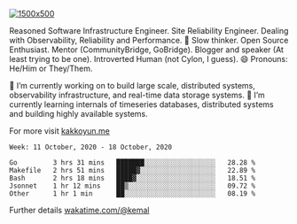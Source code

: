 [![1500x500](https://user-images.githubusercontent.com/536449/87228151-7d711200-c39f-11ea-9cd5-a511464c430f.jpeg "Kemal Akkoyun")](https://github.com/kakkoyun)

<!--
**kakkoyun/kakkoyun** is a ✨ _special_ ✨ repository because its `README.md` (this file) appears on your GitHub profile.

Here are some ideas to get you started:

- 🔭 I’m currently working on ...
- 🌱 I’m currently learning ...
- 👯 I’m looking to collaborate on ...
- 🤔 I’m looking for help with ...
- 💬 Ask me about ...
- 📫 How to reach me: ...
- 😄 Pronouns: ...
- ⚡ Fun fact: ...
 
<img src="https://github-readme-stats.vercel.app/api?username=kakkoyun&show_icons=true&count_private=true&theme=gotham" alt="Stats" />
![kakkoyun's wakatime stats](https://github-readme-stats.vercel.app/api/wakatime?username=kemal&theme=gotham)

<img align="center" src="https://github-readme-stats.vercel.app/api?username=kakkoyun&show_icons=true&count_private=true&theme=gotham&layout=compact" />
<img align="center" src="https://github-readme-stats.vercel.app/api/wakatime?username=kemal&theme=gotham&layout=compact" />

-->


Reasoned Software Infrastructure Engineer. Site Reliability Engineer. Dealing with Observability, Reliability and Performance. 
🤔 Slow thinker. Open Source Enthusiast. Mentor (CommunityBridge, GoBridge). Blogger and speaker (At least trying to be one). 
Introverted Human (not Cylon, I guess). 😄 Pronouns: He/Him or They/Them.

🔭 I’m currently working on to build large scale, distributed systems, observability infrastructure, and real-time data storage systems.
🌱 I’m currently learning internals of timeseries databases, distributed systems and building highly available systems.

For more visit [kakkoyun.me](https://kakkoyun.me)

<!--START_SECTION:waka-->
```text
Week: 11 October, 2020 - 18 October, 2020

Go         3 hrs 31 mins   ███████░░░░░░░░░░░░░░░░░░   28.28 % 
Makefile   2 hrs 51 mins   █████▓░░░░░░░░░░░░░░░░░░░   22.89 % 
Bash       2 hrs 18 mins   ████▓░░░░░░░░░░░░░░░░░░░░   18.51 % 
Jsonnet    1 hr 12 mins    ██▒░░░░░░░░░░░░░░░░░░░░░░   09.72 % 
Other      1 hr 1 min      ██░░░░░░░░░░░░░░░░░░░░░░░   08.19 % 
```
<!--END_SECTION:waka-->

Further details [wakatime.com/@kemal](https://wakatime.com/@kemal)
